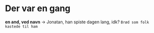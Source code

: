 # Der var en gang
**en and, ved navn** 
-> Jonatan, han spiste dagen lang, idk?
``Brød som folk kastede til ham``